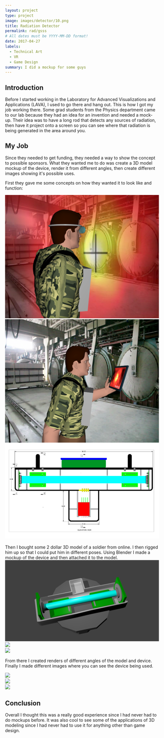 ```yaml
---
layout: project
type: project
image: images/detector/10.png
title: Radiation Detector
permalink: rad/gsss
# All dates must be YYYY-MM-DD format!
date: 2017-04-27
labels:
  - Technical Art
  - VR
  - Game Design
summary: I did a mockup for some guys
---
```



## Introduction

Before I started working in the Laboratory for Advanced Visualizations and Applications (LAVA), I used to go there and hang out.  This is how I got my job working there.  Some grad students from the Physics department came to our lab because they had an idea for an invention and needed a mock-up.  Their idea was to have a long rod that detects any sources of radiation, then have it project onto a screen so you can see where that radiation is being generated in the area around you.

## My Job

Since they needed to get funding, they needed a way to show the concept to possible sponsors.  What they wanted me to do was create a 3D model mockup of the device, render it from different angles, then create different images showing it's possible uses. 

First they gave me some concepts on how they wanted it to look like and function:

<div class="ui stackable three column grid">
  <div class = "ui column">
    <img class = "ui rounded fluid image" src = "../images/detector/1.png">
  </div>
  <div class = "ui column">
    <img class = "ui rounded fluid image" src = "../images/detector/2.png">
  </div>
  <div class = "ui column">
    <img class = "ui rounded fluid image" src = "../images/detector/9.PNG">
  </div>
</div>

<br>
Then I bought some 2 dollar 3D model of a soldier from online.  I then rigged him up so that I could put him in different poses.  Using Blender I made a mockup of the device and then attached it to the model.  
<br>

<div class="ui stackable three column grid">
  <div class = "ui column">
    <img class = "ui rounded fluid image" src = "../images/detector/3.png">
  </div>
  <div class = "ui column">
    <img class = "ui rounded fluid image" src = "../images/detector/4.png">
  </div>
  <div class = "ui column">
    <img class = "ui rounded fluid image" src = "../images/detector/5.png">
  </div>
</div>

From there I created renders of different angles of the model and device.  Finally I made different images where you can see the device being used.

<div class="ui stackable three column grid">
  <div class = "ui column">
    <img class = "ui rounded fluid image" src = "../images/detector/6.png">
  </div>
  <div class = "ui column">
    <img class = "ui rounded fluid image" src = "../images/detector/7.png">
  </div>
  <div class = "ui column">
    <img class = "ui rounded fluid image" src = "../images/detector/8.png">
  </div>
</div>

## Conclusion

Overall I thought this was a really good experience since I had never had to do mockups before.  It was also cool to see some of the applications of 3D modeling since I had never had to use it for anything other than game design.
